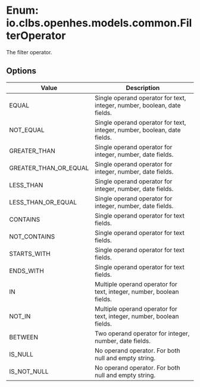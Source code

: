 # Enum: io.clbs.openhes.models.common.FilterOperator

The filter operator.

## Options

| Value | Description |
| --- | --- |
| EQUAL | Single operand operator for text, integer, number, boolean, date fields. |
| NOT_EQUAL | Single operand operator for text, integer, number, boolean, date fields. |
| GREATER_THAN | Single operand operator for integer, number, date fields. |
| GREATER_THAN_OR_EQUAL | Single operand operator for integer, number, date fields. |
| LESS_THAN | Single operand operator for integer, number, date fields. |
| LESS_THAN_OR_EQUAL | Single operand operator for integer, number, date fields. |
| CONTAINS | Single operand operator for text fields. |
| NOT_CONTAINS | Single operand operator for text fields. |
| STARTS_WITH | Single operand operator for text fields. |
| ENDS_WITH | Single operand operator for text fields. |
| IN | Multiple operand operator for text, integer, number, boolean fields. |
| NOT_IN | Multiple operand operator for text, integer, number, boolean fields. |
| BETWEEN | Two operand operator for integer, number, date fields. |
| IS_NULL | No operand operator. For both null and empty string. |
| IS_NOT_NULL | No operand operator. For both null and empty string. |
